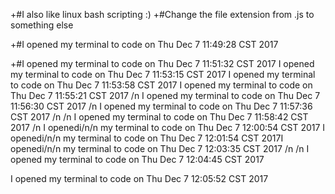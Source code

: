 +#I also like linux bash scripting :)
+#Change the file extension from .js to something else

+#I opened my terminal to code on Thu Dec  7 11:49:28 CST 2017

+#I opened my terminal to code on Thu Dec  7 11:51:32 CST 2017
I opened my terminal to code on Thu Dec  7 11:53:15 CST 2017
I opened my terminal to code on Thu Dec  7 11:53:58 CST 2017
I opened my terminal to code on Thu Dec  7 11:55:21 CST 2017
/n I opened my terminal to code on Thu Dec  7 11:56:30 CST 2017
/n
I opened my terminal to code on Thu Dec  7 11:57:36 CST 2017
/n
 /n I opened my terminal to code on Thu Dec  7 11:58:42 CST 2017
/n
I openedi/n/n my terminal to code on Thu Dec  7 12:00:54 CST 2017
I openedi/n/n my terminal to code on Thu Dec  7 12:01:54 CST 2017I openedi/n/n my terminal to code on Thu Dec  7 12:03:35 CST 2017
/n /n
I opened my terminal to code on Thu Dec  7 12:04:45 CST 2017


I opened my terminal to code on Thu Dec  7 12:05:52 CST 2017
